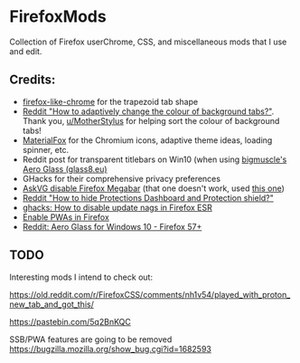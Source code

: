 # FirefoxMods
Collection of Firefox userChrome, CSS, and miscellaneous mods that I use and edit.

## Credits:
- [firefox-like-chrome](https://github.com/pratyushtewari/firefox-like-chrome) for the trapezoid tab shape
- [Reddit "How to adaptively change the colour of background tabs?"](https://old.reddit.com/r/FirefoxCSS/comments/naup3i/how_to_adaptively_change_the_colour_of_background/). Thank you, [u/MotherStylus](https://github.com/aminomancer/uc.css.js) for helping sort the colour of background tabs!
- [MaterialFox](https://github.com/muckSponge/MaterialFox) for the Chromium icons, adaptive theme ideas, loading spinner, etc.
- Reddit post for transparent titlebars on Win10 (when using [bigmuscle's Aero Glass (glass8.eu)](http://www.glass8.eu/)
- GHacks for their comprehensive privacy preferences
- [AskVG disable Firefox Megabar](https://www.askvg.com/tip-new-working-method-to-disable-enlarging-address-bar-in-mozilla-firefox/) (that one doesn't work, used [this one](https://www.askvg.com/tip-the-best-working-method-to-get-classic-address-bar-in-mozilla-firefox/))
- [Reddit "How to hide Protections Dashboard and Protection shield?" ](https://www.reddit.com/r/firefox/comments/kafi3y/how_to_hide_protections_dashboard_and_protection/)
- [ghacks: How to disable update nags in Firefox ESR](https://www.ghacks.net/2014/11/10/display-an-update-badge-in-firefox/)
- [Enable PWAs in Firefox](https://www.thurrott.com/cloud/web-browsers/mozilla-firefox/246039/tip-use-firefox-for-web-apps)
- [Reddit: Aero Glass for Windows 10 - Firefox 57+](https://old.reddit.com/r/FirefoxCSS/comments/7o8a6j/code_screenshot_aero_glass_windows_10_firefox_57/)

## TODO
Interesting mods I intend to check out:

https://old.reddit.com/r/FirefoxCSS/comments/nh1v54/played_with_proton_new_tab_and_got_this/

https://pastebin.com/5q2BnKQC

SSB/PWA features are going to be removed
https://bugzilla.mozilla.org/show_bug.cgi?id=1682593